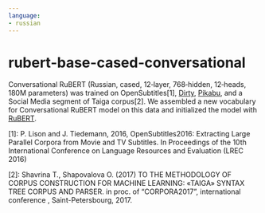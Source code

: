 ```yaml
---
language:
- russian
---
```


# rubert-base-cased-conversational

Conversational RuBERT \(Russian, cased, 12‑layer, 768‑hidden, 12‑heads, 180M parameters\) was trained on OpenSubtitles\[1\], [Dirty](https://d3.ru/), [Pikabu](https://pikabu.ru/), and a Social Media segment of Taiga corpus\[2\]. We assembled a new vocabulary for Conversational RuBERT model on this data and initialized the model with [RuBERT](../rubert-base-cased).


\[1\]: P. Lison and J. Tiedemann, 2016, OpenSubtitles2016: Extracting Large Parallel Corpora from Movie and TV Subtitles. In Proceedings of the 10th International Conference on Language Resources and Evaluation \(LREC 2016\)

\[2\]: Shavrina T., Shapovalova O. \(2017\) TO THE METHODOLOGY OF CORPUS CONSTRUCTION FOR MACHINE LEARNING: «TAIGA» SYNTAX TREE CORPUS AND PARSER. in proc. of “CORPORA2017”, international conference , Saint-Petersbourg, 2017.
